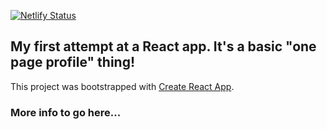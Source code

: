 [![Netlify Status](https://api.netlify.com/api/v1/badges/5cab6fc9-8af1-4439-a325-b60e26cbf3a5/deploy-status)](https://app.netlify.com/sites/jolly-knuth-71e083/deploys)

## My first attempt at a React app. It's a basic "one page profile" thing!

This project was bootstrapped with [Create React App](https://github.com/facebook/create-react-app).

### More info to go here...
